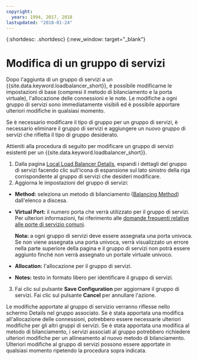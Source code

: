 ```yaml
---
copyright:
  years: 1994, 2017, 2018
lastupdated: "2018-01-24"
---
```


{:shortdesc: .shortdesc}
{:new_window: target="_blank"}

# Modifica di un gruppo di servizi

Dopo l'aggiunta di un gruppo di servizi a un {{site.data.keyword.loadbalancer_short}}, è possibile modificarne le impostazioni di base (compresi il metodo di bilanciamento e la porta virtuale), l'allocazione delle connessioni e le note. Le modifiche a ogni gruppo di servizi sono immediatamente visibili ed è possibile apportare ulteriori modifiche in qualsiasi momento. 

Se è necessario modificare il tipo di gruppo per un gruppo di servizi, è necessario eliminare il gruppo di servizi e aggiungere un nuovo gruppo di servizi che rifletta il tipo di gruppo desiderato. 

Attieniti alla procedura di seguito per modificare un gruppo di servizi esistenti per un {{site.data.keyword.loadbalancer_short}}.

1. Dalla pagina [Local Load Balancer Details](view-all-load-balancers.html), espandi i dettagli del gruppo di servizi facendo clic sull'icona di espansione sul lato sinistro della riga corrispondente al gruppo di servizi che desideri modificare.
2. Aggiorna le impostazioni del gruppo di servizi:
  - **Method:** seleziona un metodo di bilanciamento ([Balancing Method](load_balancing_methods.html)) dall'elenco a discesa.
  - **Virtual Port:** il numero porta che verrà utilizzato per il gruppo di servizi. Per ulteriori informazioni, fai riferimento alle [domande frequenti relative alle porte di servizio comuni](load-balancing-faqs-2.html#what-services-can-be-load-balanced-). 

  	**Nota:** a ogni gruppo di servizi deve essere assegnata una porta univoca. Se non viene assegnata una porta univoca, verrà visualizzato un errore nella parte superiore della pagina e il gruppo di servizi non potrà essere aggiunto finché non verrà assegnato un portale virtuale univoco.
  - **Allocation:**  l'allocazione per il gruppo di servizi.
  - **Notes:** testo in formato libero per identificare il gruppo di servizi.
3. Fai clic sul pulsante **Save Configuration** per aggiornare il gruppo di servizi. Fai clic sul pulsante **Cancel** per annullare l'azione.

Le modifiche apportate al gruppo di servizio verranno riflesse nello schermo Details nel gruppo associato. Se è stata apportata una modifica all'allocazione delle connessioni, potrebbero essere necessarie ulteriori modifiche per gli altri gruppi di servizi. Se è stata apportata una modifica al metodo di bilanciamento, i servizi associati al gruppo potrebbero richiedere ulteriori modifiche per un allineamento al nuovo metodo di bilanciamento. Ulteriori modifiche al gruppo di servizi possono essere apportate in qualsiasi momento ripetendo la procedura sopra indicata.
